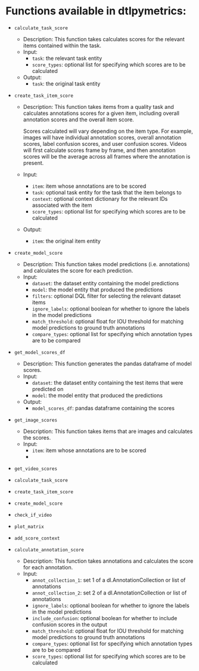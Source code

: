 # Functions available in dtlpymetrics:

* `calculate_task_score`
    * Description: This function takes calculates scores for the relevant items contained within the task.
    * Input:
        * `task`: the relevant task entity
        * `score_types`: optional list for specifying which scores are to be calculated
    * Output:
        * `task`: the original task entity

* `create_task_item_score`
    * Description: This function takes items from a quality task and calculates annotations scores for a given item,
      including overall annotation scores and the overall item score.

      Scores calculated will vary depending on the item type. For example, images will have individual annotation
      scores, overall annotation scores, label confusion scores, and user confusion scores. Videos will first calculate
      scores frame by frame, and then annotation scores will be the average across all frames where the annotation is
      present.

    * Input:
        * `item`: item whose annotations are to be scored
        * `task`: optional task entity for the task that the item belongs to
        * `context`: optional context dictionary for the relevant IDs associated with the item
        * `score_types`: optional list for specifying which scores are to be calculated
    * Output:
        * `item`: the original item entity

* `create_model_score`
    * Description: This function takes model predictions (i.e. annotations) and calculates the score for each
      prediction.
    * Input:
        * `dataset`: the dataset entity containing the model predictions
        * `model`: the model entity that produced the predictions
        * `filters`: optional DQL filter for selecting the relevant dataset items
        * `ignore_labels`: optional boolean for whether to ignore the labels in the model predictions
        * `match_threshold`: optional float for IOU threshold for matching model predictions to ground truth annotations
        * `compare_types`: optional list for specifying which annotation types are to be compared


* `get_model_scores_df`
    * Description: This function generates the pandas dataframe of model scores.
    * Input:
        * `dataset`: the dataset entity containing the test items that were predicted on
        * `model`: the model entity that produced the predictions
    * Output:
        * `model_scores_df`: pandas dataframe containing the scores

* `get_image_scores`
    * Description: This function takes items that are images and calculates the scores.
    * Input:
      * `item`: item whose annotations are to be scored
      *

* `get_video_scores`
* `calculate_task_score`
* `create_task_item_score`
* `create_model_score`
* `check_if_video`
* `plot_matrix`
* `add_score_context`

* `calculate_annotation_score`
    * Description: This function takes annotations and calculates the score for each annotation.
    * Input:
        * `annot_collection_1`: set 1 of a dl.AnnotationCollection or list of annotations
        * `annot_collection_2`: set 2 of a dl.AnnotationCollection or list of annotations
        * `ignore_labels`: optional boolean for whether to ignore the labels in the model predictions
        * `include_confusion`: optional boolean for whether to include confusion scores in the output
        * `match_threshold`: optional float for IOU threshold for matching model predictions to ground truth annotations
        * `compare_types`: optional list for specifying which annotation types are to be compared
        * `score_types`: optional list for specifying which scores are to be calculated

